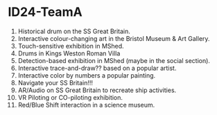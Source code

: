 # ID24-TeamA
1. Historical drum on the SS Great Britain.
2. Interactive colour-changing art in the Bristol Museum & Art Gallery.
3. Touch-sensitive exhibition in MShed.
4. Drums in Kings Weston Roman Villa
5. Detection-based exhibition in MShed (maybe in the social section).
6. Interactive trace-and-draw?? based on a popular artist.
7. Interactive color by numbers a popular painting.
8. Navigate your SS Britain!!!
9. AR/Audio on SS Great Britain to recreate ship activities.
10. VR Piloting or CO-piloting exhibition.
11. Red/Blue Shift interaction in a science museum.
